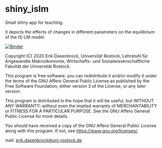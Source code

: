 # shiny_islm

Small shiny app for teaching.

It depicts the effects of changes in different parameters on the equilibrium of the IS-LM model.

[![Binder](https://mybinder.org/badge_logo.svg)](https://mybinder.org/v2/gh/makhro/shiny_islm/HEAD?urlpath=shiny/islm/)


Copyright (C) 2020 Erik Dasenbrock, Universität Rostock, Lehrstuhl für Angewandte Makroökonomie, Wirtschafts- und Sozialwissenschaftliche Fakultät der Universität Rostock.

This program is free software: you can redistribute it and/or modify it under the terms of the GNU Affero General Public License as published by the Free Software Foundation, either version 3 of the License, or any later version.

This program is distributed in the hope that it will be useful, but WITHOUT ANY WARRANTY; without even the implied warranty of MERCHANTABILITY or FITNESS FOR A PARTICULAR PURPOSE. See the GNU Affero General Public License for more details.

You should have received a copy of the GNU Affero General Public License along with this program. If not, see https://www.gnu.org/licenses/.

mail: erik.dasenbrock@uni-rostock.de
